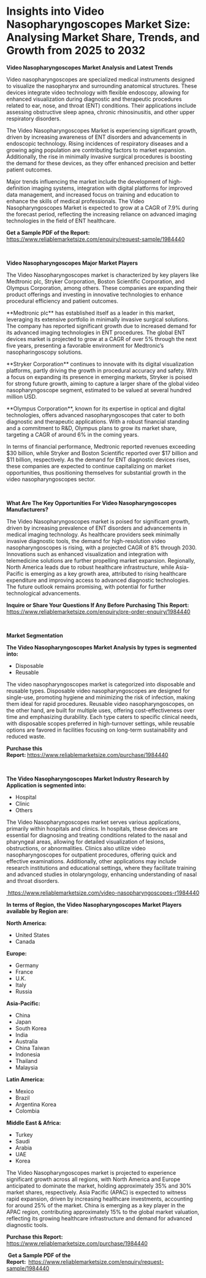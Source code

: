 <p><h1>Insights into Video Nasopharyngoscopes Market Size: Analysing Market Share, Trends, and Growth from 2025 to 2032</h1></p><p><strong>Video Nasopharyngoscopes Market Analysis and Latest Trends</strong></p>
<p><p>Video nasopharyngoscopes are specialized medical instruments designed to visualize the nasopharynx and surrounding anatomical structures. These devices integrate video technology with flexible endoscopy, allowing for enhanced visualization during diagnostic and therapeutic procedures related to ear, nose, and throat (ENT) conditions. Their applications include assessing obstructive sleep apnea, chronic rhinosinusitis, and other upper respiratory disorders.</p><p>The Video Nasopharyngoscopes Market is experiencing significant growth, driven by increasing awareness of ENT disorders and advancements in endoscopic technology. Rising incidences of respiratory diseases and a growing aging population are contributing factors to market expansion. Additionally, the rise in minimally invasive surgical procedures is boosting the demand for these devices, as they offer enhanced precision and better patient outcomes.</p><p>Major trends influencing the market include the development of high-definition imaging systems, integration with digital platforms for improved data management, and increased focus on training and education to enhance the skills of medical professionals. The Video Nasopharyngoscopes Market is expected to grow at a CAGR of 7.9% during the forecast period, reflecting the increasing reliance on advanced imaging technologies in the field of ENT healthcare.</p></p>
<p><strong>Get a Sample PDF of the Report:&nbsp;</strong> <a href="https://www.reliablemarketsize.com/enquiry/request-sample/1984440?utm_campaign=2471&utm_medium=2&utm_source=Github&utm_content=ia&utm_term=16042025&utm_id=video-nasopharyngoscopes">https://www.reliablemarketsize.com/enquiry/request-sample/1984440</a></p>
<p>&nbsp;</p>
<p><strong>Video Nasopharyngoscopes Major Market Players</strong></p>
<p><p>The Video Nasopharyngoscopes market is characterized by key players like Medtronic plc, Stryker Corporation, Boston Scientific Corporation, and Olympus Corporation, among others. These companies are expanding their product offerings and investing in innovative technologies to enhance procedural efficiency and patient outcomes.</p><p>**Medtronic plc** has established itself as a leader in this market, leveraging its extensive portfolio in minimally invasive surgical solutions. The company has reported significant growth due to increased demand for its advanced imaging technologies in ENT procedures. The global ENT devices market is projected to grow at a CAGR of over 5% through the next five years, presenting a favorable environment for Medtronic’s nasopharingoscopy solutions.</p><p>**Stryker Corporation** continues to innovate with its digital visualization platforms, partly driving the growth in procedural accuracy and safety. With a focus on expanding its presence in emerging markets, Stryker is poised for strong future growth, aiming to capture a larger share of the global video nasopharyngoscope segment, estimated to be valued at several hundred million USD.</p><p>**Olympus Corporation**, known for its expertise in optical and digital technologies, offers advanced nasopharyngoscopes that cater to both diagnostic and therapeutic applications. With a robust financial standing and a commitment to R&D, Olympus plans to grow its market share, targeting a CAGR of around 6% in the coming years.</p><p>In terms of financial performance, Medtronic reported revenues exceeding $30 billion, while Stryker and Boston Scientific reported over $17 billion and $11 billion, respectively. As the demand for ENT diagnostic devices rises, these companies are expected to continue capitalizing on market opportunities, thus positioning themselves for substantial growth in the video nasopharyngoscopes sector.</p></p>
<p>&nbsp;</p>
<p><strong>What Are The Key Opportunities For Video Nasopharyngoscopes Manufacturers?</strong></p>
<p><p>The Video Nasopharyngoscopes market is poised for significant growth, driven by increasing prevalence of ENT disorders and advancements in medical imaging technology. As healthcare providers seek minimally invasive diagnostic tools, the demand for high-resolution video nasopharyngoscopes is rising, with a projected CAGR of 8% through 2030. Innovations such as enhanced visualization and integration with telemedicine solutions are further propelling market expansion. Regionally, North America leads due to robust healthcare infrastructure, while Asia-Pacific is emerging as a key growth area, attributed to rising healthcare expenditure and improving access to advanced diagnostic technologies. The future outlook remains promising, with potential for further technological advancements.</p></p>
<p><strong>Inquire or Share Your Questions If Any Before Purchasing This Report:</strong> <a href="https://www.reliablemarketsize.com/enquiry/pre-order-enquiry/1984440?utm_campaign=2471&utm_medium=2&utm_source=Github&utm_content=ia&utm_term=16042025&utm_id=video-nasopharyngoscopes">https://www.reliablemarketsize.com/enquiry/pre-order-enquiry/1984440</a></p>
<p>&nbsp;</p>
<p><strong>Market Segmentation</strong></p>
<p><strong>The Video Nasopharyngoscopes Market Analysis by types is segmented into:</strong></p>
<p><ul><li>Disposable</li><li>Reusable</li></ul></p>
<p><p>The video nasopharyngoscopes market is categorized into disposable and reusable types. Disposable video nasopharyngoscopes are designed for single-use, promoting hygiene and minimizing the risk of infection, making them ideal for rapid procedures. Reusable video nasopharyngoscopes, on the other hand, are built for multiple uses, offering cost-effectiveness over time and emphasizing durability. Each type caters to specific clinical needs, with disposable scopes preferred in high-turnover settings, while reusable options are favored in facilities focusing on long-term sustainability and reduced waste.</p></p>
<p><strong>Purchase this Report:&nbsp;</strong><a href="https://www.reliablemarketsize.com/purchase/1984440?utm_campaign=2471&utm_medium=2&utm_source=Github&utm_content=ia&utm_term=16042025&utm_id=video-nasopharyngoscopes">https://www.reliablemarketsize.com/purchase/1984440</a></p>
<p>&nbsp;</p>
<p><strong>The Video Nasopharyngoscopes Market Industry Research by Application is segmented into:</strong></p>
<p><ul><li>Hospital</li><li>Clinic</li><li>Others</li></ul></p>
<p><p>The Video Nasopharyngoscopes market serves various applications, primarily within hospitals and clinics. In hospitals, these devices are essential for diagnosing and treating conditions related to the nasal and pharyngeal areas, allowing for detailed visualization of lesions, obstructions, or abnormalities. Clinics also utilize video nasopharyngoscopes for outpatient procedures, offering quick and effective examinations. Additionally, other applications may include research institutions and educational settings, where they facilitate training and advanced studies in otolaryngology, enhancing understanding of nasal and throat disorders.</p></p>
<p><a href="https://www.reliablemarketsize.com/video-nasopharyngoscopes-r1984440?utm_campaign=2471&utm_medium=2&utm_source=Github&utm_content=ia&utm_term=16042025&utm_id=video-nasopharyngoscopes">&nbsp;https://www.reliablemarketsize.com/video-nasopharyngoscopes-r1984440</a></p>
<p><strong>In terms of Region, the Video Nasopharyngoscopes Market Players available by Region are:</strong></p>
<p>
    <p> <strong> North America: </strong>
        <ul>
            <li>United States</li>
            <li>Canada</li>
        </ul>
        </p> 
    <p> <strong> Europe: </strong>
        <ul>
            <li>Germany</li>
            <li>France</li>
            <li>U.K.</li>
            <li>Italy</li>
            <li>Russia</li>
        </ul>
        </p> 
    <p> <strong> Asia-Pacific: </strong>
        <ul>
            <li>China</li>
            <li>Japan</li>
            <li>South Korea</li>
            <li>India</li>
            <li>Australia</li>
            <li>China Taiwan</li>
            <li>Indonesia</li>
            <li>Thailand</li>
            <li>Malaysia</li>
        </ul>
        </p> 
    <p> <strong> Latin America: </strong>
        <ul>
            <li>Mexico</li>
            <li>Brazil</li>
            <li>Argentina Korea</li>
            <li>Colombia</li>
        </ul>
        </p> 
    <p> <strong> Middle East & Africa: </strong>
        <ul>
            <li>Turkey</li>
            <li>Saudi</li>
            <li>Arabia</li>
            <li>UAE</li>
            <li>Korea</li>
        </ul>
    </p>
    </p>
<p><p>The Video Nasopharyngoscopes market is projected to experience significant growth across all regions, with North America and Europe anticipated to dominate the market, holding approximately 35% and 30% market shares, respectively. Asia Pacific (APAC) is expected to witness rapid expansion, driven by increasing healthcare investments, accounting for around 25% of the market. China is emerging as a key player in the APAC region, contributing approximately 15% to the global market valuation, reflecting its growing healthcare infrastructure and demand for advanced diagnostic tools.</p></p>
<p><strong>Purchase this Report: </strong><a href="https://www.reliablemarketsize.com/purchase/1984440?utm_campaign=2471&utm_medium=2&utm_source=Github&utm_content=ia&utm_term=16042025&utm_id=video-nasopharyngoscopes">https://www.reliablemarketsize.com/purchase/1984440</a></p>
<p>&nbsp;<strong>Get a Sample PDF of the Report:&nbsp;&nbsp;</strong><a href="https://www.reliablemarketsize.com/enquiry/request-sample/1984440?utm_campaign=2471&utm_medium=2&utm_source=Github&utm_content=ia&utm_term=16042025&utm_id=video-nasopharyngoscopes">https://www.reliablemarketsize.com/enquiry/request-sample/1984440</a></p>
<p><strong></strong></p>
<p><p></p><p></p><p></p></p>